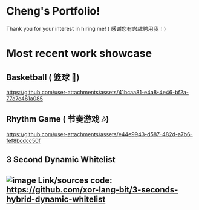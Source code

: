 # Cheng's Portfolio!
Thank you for your interest in hiring me! ( 感谢您有兴趣聘用我！)
# Most recent work showcase
## Basketball ( 篮球 🏀)
https://github.com/user-attachments/assets/41bcaa81-e4a8-4e46-bf2a-77d7e461a085
## Rhythm Game ( 节奏游戏 🎶)
https://github.com/user-attachments/assets/e44e9943-d587-482d-a7b6-fef8bcdcc50f
## 3 Second Dynamic Whitelist
![image](https://github.com/user-attachments/assets/b8dcedf3-c58b-4fa4-b383-e20484f60fd7)
Link/sources code: https://github.com/xor-lang-bit/3-seconds-hybrid-dynamic-whitelist
---

